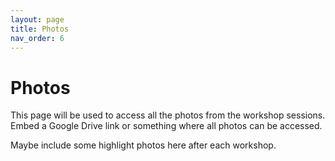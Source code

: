 ```yaml
---
layout: page
title: Photos
nav_order: 6
---
```


# Photos
This page will be used to access all the photos from the workshop sessions. Embed a Google Drive link or something where all photos can be accessed. 

Maybe include some highlight photos here after each workshop.
